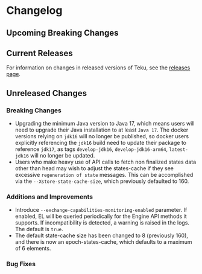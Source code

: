# Changelog

## Upcoming Breaking Changes

## Current Releases

For information on changes in released versions of Teku, see the [releases page](https://github.com/ConsenSys/teku/releases).

## Unreleased Changes

### Breaking Changes

- Upgrading the minimum Java version to Java 17, which means users will need to upgrade their Java installation to at least `Java 17`.  The docker versions relying on `jdk16` will no longer be published, so docker users explicitly referencing the `jdk16` build need to update their package to reference `jdk17`, as tags `develop-jdk16`, `develop-jdk16-arm64`, `latest-jdk16` will no longer be updated.
- Users who make heavy use of API calls to fetch non finalized states data other than head may wish to adjust the states-cache if they see excessive `regeneration of state` messages. This can be accomplished via the `--Xstore-state-cache-size`, which previously defaulted to 160.

### Additions and Improvements

- Introduce `--exchange-capabilities-monitoring-enabled` parameter. If enabled, EL will be queried periodically for the Engine API methods it supports. If incompatibility is detected, a warning is raised in the logs. The default is `true`.
- The default state-cache size has been changed to 8 (previously 160), and there is now an epoch-states-cache, which defaults to a maximum of 6 elements. 

### Bug Fixes
